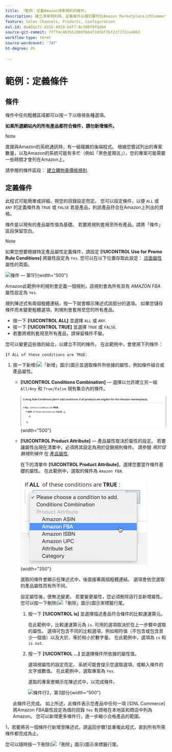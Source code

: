 ```yaml
---
title: 「範例：定義Amazon清單規則的條件」
description: 建立清單規則時，定義條件以識別要列在Amazon Marketplace上的Commerce目錄產品。
feature: Sales Channels, Products, Configuration
exl-id: 8a48acfc-d31b-4919-bef7-8c300f0f9d94
source-git-commit: 7fff4c463551089fb64f2d5bf7bf23f272ce4663
workflow-type: tm+mt
source-wordcount: '747'
ht-degree: 0%

---
```


# 範例：定義條件

## 條件

條件中任何粗體區域都可以按一下以檢視各種選項。

**如果所選網站內的所有產品都符合條件，請勿新增條件。**

>[!NOTE]
>
>直接與Amazon的系統通訊時，有一組複雜的後端程式。 根據您嘗試列出的專案數量，以及Amazon的系統可能有多忙（例如「黑色星期五」），您的專案可能需要一些時間才會列在Amazon上。

請參閱的條件區段： [建立購物車價格規則](https://experienceleague.adobe.com/docs/commerce-admin/marketing/promotions/catalog-rules/price-rules-catalog-create.html).

## 定義條件

此程式可能簡單或詳細，視您的目錄設定而定。 您可以設定條件，以便 `ALL` 或 `ANY` 的定義條件為 `TRUE` 或 `FALSE` 若是產品，則該產品符合在Amazon上列出的資格。

條件是以現有的產品屬性值為基礎。 若要將規則套用至所有產品，請將「條件」區段保留空白。

>[!NOTE]
>
>如果您想要根據特定產品屬性定義條件，請設定 **[!UICONTROL Use for Promo Rule Conditions]** 將屬性設定為 `Yes`. 您可以在以下位置存取此設定： [店面屬性](https://experienceleague.adobe.com/docs/commerce-admin/catalog/product-attributes/product-attributes-add.html) 屬性的頁面。

![條件 — 第1行](assets/ob-listing-rule-conditions-start.png){width="500"}

Amazon此範例中的規則會定義一個規則，該規則會為所有具有 _AMAZON FBA_ 屬性設定為 `Yes`.

規則陳述式有兩個粗體連結，按一下就會顯示陳述式該部分的選項。 如果您儲存條件而未變更粗體選項，則規則會套用至您的所有產品。

- 按一下 **[!UICONTROL ALL]** 並選擇 `ALL` 或 `ANY`.
- 按一下 **[!UICONTROL TRUE]** 並選擇 `TRUE` 或 `FALSE`.
- 若要將規則套用至所有產品，請保留條件不變。

您可以變更這些值的組合，以建立不同的條件。 在此範例中，會使用下列條件：

`If ALL of these conditions are TRUE:`

1. 按一下新增(![「新增」圖示](assets/btn-add-grn.png))圖示並選取條件所依據的屬性，例如條件組合或產品屬性。

   - **[!UICONTROL Conditions Combination]**  — 選擇以允許建立另一組 `All/Any` 和 `True/False` 現有集合內的條件。

     ![條件組合](assets/ob-conditions-combinations.png){width="500"}

   - **[!UICONTROL Product Attribute]**  — 產品屬性取決於屬性的設定。 若要讓屬性出現在清單中，必須將其設定為用於促銷規則條件。 請參閱 _用於促銷規則條件_ 在 [產品屬性](https://experienceleague.adobe.com/docs/commerce-admin/catalog/product-attributes/product-attributes.html).

     在下的清單中 **[!UICONTROL Product Attribute]**，選擇您要當作條件基礎的屬性。 在此範例中，選取的條件為 `Amazon FBA`.

     ![條件行2，第2部分](assets/ob-condition-attribute-dropdown.png){width="350"}

     選取的條件會顯示在陳述式中，後面接著兩個粗體連結。 選項會依您選取的產品屬性而有所不同。

     設定屬性後，便無法變更。 若要變更屬性，您必須刪除該行並新增屬性。 您可以按一下刪除(![「刪除」圖示](assets/btn-del-red.png))圖示來標籤行尾。

      1. 按一下 **[!UICONTROL is]** 並選擇描述產品符合條件的比較運運算元。

         在此範例中，比較運運算元為 `is`. 可用的選項取決於在上一步驟中選取的屬性。 選項可包含不同的比較選項，例如相符值（不包含或包含至少一個值）以及大於、等於和小於數字量。 在此範例中，選項為 `is` 和 `is not`.

      1. 按一下 **[!UICONTROL ...]** 並選擇條件所依據的屬性值。

         選項視屬性的設定而定。 系統可能會提示您選取選項，或輸入條件的文字或數值。 在此範例中，選取專案為 `Yes`.

         選取的專案會顯示在陳述式中，以完成條件。

         ![條件行2，第3部分](assets/ob-listing-rule-condition-is.png){width="500"}

   此條件已完成。 如上所述，此條件表示您產品中任何一項 [!DNL Commerce] 將Amazon FBA屬性設定為值的目錄 `Yes` 有資格在本地區和商店中列為Amazon。 您可以新增更多條件行，進一步縮小合格產品的範圍。

1，若要將另一個條件行新增至陳述式，請返回步驟1並重複此程式，直到所有所需條件都完成為止。

您可以隨時按一下刪除(![「刪除」圖示](assets/btn-del-red.png))圖示來標籤行尾。
